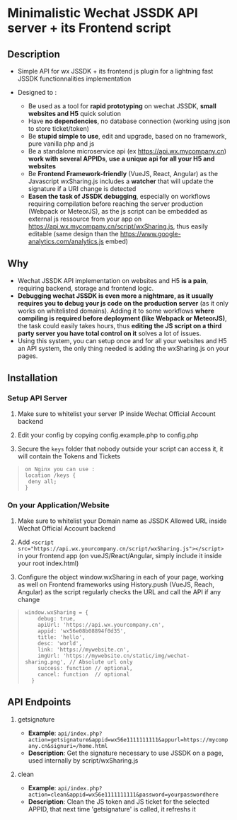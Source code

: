 # Minimalistic Wechat JSSDK API server + its Frontend script

## Description

* Simple API for wx JSSDK + its frontend js plugin for a lightning fast JSSDK functionnalities implementation

* Designed to :
    * Be used as a tool for **rapid prototyping** on wechat JSSDK, **small websites and H5** quick solution
    * Have **no dependencies**, no database connection (working using json to store ticket/token)
    * Be **stupid simple to use**, edit and upgrade, based on no framework, pure vanilla php and js
    * Be a standalone microservice api (ex https://api.wx.mycompany.cn) **work with several APPIDs**, **use a unique api for all your H5 and websites**    
    * Be **Frontend Framework-friendly** (VueJS, React, Angular) as the Javascript wxSharing.js includes a **watcher** that will update the signature if a URI change is detected
    * **Easen the task of JSSDK debugging**, especially on workflows requiring compilation before reaching the server production (Webpack or MeteorJS), as the js script can be embedded as external js ressource from your app on https://api.wx.mycompany.cn/script/wxSharing.js, thus easily editable (same design than the https://www.google-analytics.com/analytics.js embed)

## Why

* Wechat JSSDK API implementation on websites and H5 **is a pain**, requiring backend, storage and frontend logic.
* **Debugging wechat JSSDK is even more a nightmare, as it usually requires you to debug your js code on the production server** (as it only works on whitelisted domains). Adding it to some workflows **where compiling is required before deployment (like Webpack or MeteorJS)**, the task could easily takes hours, thus **editing the JS script on a third party server you have total control on it** solves a lot of issues.
* Using this system, you can setup once and for all your websites and H5 an API system, the only thing needed is adding the wxSharing.js on your pages.

## Installation

### Setup API Server

   1. Make sure to whitelist your server IP inside Wechat Official Account backend
   
   2. Edit your config by copying config.example.php to config.php
   
   3. Secure the `keys` folder that nobody outside your script can access it, it will contain the Tokens and Tickets
   

   > ```
   > on Nginx you can use :
   > location /keys {
   >  deny all;
   > }
   > ```
   

### On your Application/Website 

   1. Make sure to whitelist your Domain name as JSSDK Allowed URL inside Wechat Official Account backend
   
   2. Add `<script src="https://api.wx.yourcompany.cn/script/wxSharing.js"></script>` in your frontend app (on vueJS/React/Angular, simply include it inside your root index.html)
   
   3. Configure the object window.wxSharing in each of your page, working as well on Frontend frameworks using History.push (VueJS, Reach, Angular) as the script regularly checks the URL and call the API if any change
   

   > ```
   > window.wxSharing = {
   >     debug: true,
   >     apiUrl: 'https://api.wx.yourcompany.cn',
   >     appid: 'wx56e08b08894f0d35',
   >     title: 'hello',
   >     desc: 'world',
   >     link: 'https://mywebsite.cn', 
   >     imgUrl: 'https://mywebsite.cn/static/img/wechat-sharing.png', // Absolute url only
   >     success: function // optional,
   >     cancel: function  // optional
   >   }
   > ```


## API Endpoints

1. getsignature

    * **Example**: `api/index.php?action=getsignature&appid=wx56e1111111111&appurl=https://mycompany.cn&signuri=/home.html`
    * **Description**: Get the signature necessary to use JSSDK on a page, used internally by script/wxSharing.js

2. clean 

    * **Example**: `api/index.php?action=clean&appid=wx56e1111111111&password=yourpasswordhere`
    * **Description**: Clean the JS token and JS ticket for the selected APPID, that next time 'getsignature' is called, it refreshs it

